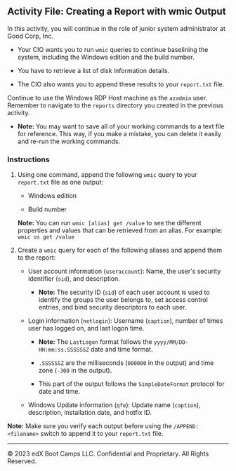 ## Activity File: Creating a Report with wmic Output

In this activity, you will continue in the role of junior system administrator at Good Corp, Inc.

- Your CIO wants you to run `wmic` queries to continue baselining the system, including the Windows edition and the build number.

- You have to retrieve a list of disk information details.  

- The CIO also wants you to append these results to your `report.txt` file.

Continue to use the Windows RDP Host machine as the `azadmin` user. Remember to navigate to the `reports` directory you created in the previous activity.

- **Note:** You may want to save all of your working commands to a text file for reference. This way, if you make a mistake, you can delete it easily and re-run the working commands.

### Instructions

1. Using one command, append the following `wmic` query to your `report.txt` file as one output:

     - Windows edition

     - Build number

     **Note:** You can run `wmic [alias] get /value` to see the different properties and values that can be retrieved from an alias. For example: `wmic os get /value`

2. Create a `wmic` query for each of the following aliases and append them to the report:

    - User account information (`useraccount`): Name, the user's security identifier (`sid`), and description.

        - **Note:** The security ID (`sid`) of each user account is used to identify the groups the user belongs to, set access control entries, and bind security descriptors to each user.

    - Login information (`netlogin`): Username (`caption`), number of times user has logged on, and last logon time.

        - **Note:**  The `LastLogon` format follows the `yyyy/MM/DD-HH:mm:ss.SSSSSSZ` date and time format. 

         - `.SSSSSSZ` are the milliseconds (`000000` in the output) and time zone (`-300` in the output). 

        - This part of the output follows the `SimpleDateFormat` protocol for date and time.

    - Windows Update information (`qfe`): Update name (`caption`), description, installation date, and hotfix ID. 

**Note:** Make sure you verify each output before using the `/APPEND:<filename>` switch to append it to your `report.txt` file.

----

© 2023 edX Boot Camps LLC. Confidential and Proprietary. All Rights Reserved.
